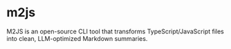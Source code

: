 # m2js
M2JS is an open-source CLI tool that transforms TypeScript/JavaScript files into clean, LLM-optimized Markdown summaries. 

